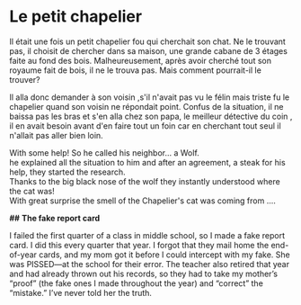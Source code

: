 # Le petit chapelier

Il était une fois un petit chapelier fou qui cherchait son chat. Ne le trouvant pas, il choisit de chercher dans sa maison, une grande cabane de 3 étages faite au fond des bois. Malheureusement, après avoir cherché tout son royaume fait de bois, il ne le trouva pas. Mais comment pourrait-il le trouver?

Il alla donc demander à son voisin ,s'il n'avait pas vu le félin mais triste fu le chapelier quand son voisin ne répondait point. Confus de la situation, il ne baissa pas les bras et s'en alla chez son papa, le meilleur détective du coin , il en avait besoin avant d'en faire tout un foin car en cherchant tout seul il n'allait pas aller bien loin.

With some help! So he called his neighbor... a Wolf.  
he explained all the situation to him and after an agreement, a steak for his help, they started the research.  
Thanks to the big black nose of the wolf they instantly understood where the cat was!  
With great surprise the smell of the Chapelier's cat was coming from ....

**##** **The fake report card**

I failed the first quarter of a class in middle school, so I made a fake report card. I did this every quarter that year. I forgot that they mail home the end-of-year cards, and my mom got it before I could intercept with my fake. She was PISSED—at the school for their error. The teacher also retired that year and had already thrown out his records, so they had to take my mother’s “proof” (the fake ones I made throughout the year) and “correct” the “mistake.” I’ve never told her the truth.

